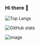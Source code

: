 ### Hi there 👋

<!--
**pcrdll/pcrdll** is a ✨ _special_ ✨ repository because its `README.md` (this file) appears on your GitHub profile.

Here are some ideas to get you started:

- 🔭 I’m currently working on ...
- 🌱 I’m currently learning ...
- 👯 I’m looking to collaborate on ...
- 🤔 I’m looking for help with ...
- 💬 Ask me about ...
- 📫 How to reach me: ...
- 😄 Pronouns: ...
- ⚡ Fun fact: ...
-->

![Top Langs](https://github-readme-stats.vercel.app/api/top-langs/?username=pcrdll&theme=tokyonight&hide=PHP)

![GitHub stats](https://github-readme-stats.vercel.app/api?username=pcrdll&show_icons=true&theme=tokyonight)


![image](https://github-readme-stats.vercel.app/api/top-langs/?username=pcrdll&layout=compact&langs_count=8&hide_border=true&title_color=000000&icon_color=000000&text_color=000000&bg_color=ffffff)


